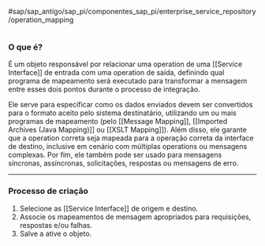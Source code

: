 #sap/sap_antigo/sap_pi/componentes_sap_pi/enterprise_service_repository/operation_mapping

```table-of-contents
```

### O que é?
É um objeto responsável por relacionar uma operation de uma [[Service Interface]] de entrada com uma operation de saída, definindo qual programa de mapeamento será executado para transformar a mensagem entre esses dois pontos durante o processo de integração.

Ele serve para especificar como os dados enviados devem ser convertidos para o formato aceito pelo sistema destinatário, utilizando um ou mais programas de mapeamento (pelo [[Message Mapping]], [[Imported Archives (Java Mapping)]] ou [[XSLT Mapping]]). Além disso, ele garante que a operation correta seja mapeada para a operação correta da interface de destino, inclusive em cenário com múltiplas operations ou mensagens complexas.
Por fim, ele também pode ser usado para mensagens síncronas, assíncronas, solicitações, respostas ou mensagens de erro.

---
### Processo de criação
1. Selecione as [[Service Interface]] de origem e destino.
2. Associe os mapeamentos de mensagem apropriados para requisições, respostas e/ou falhas.
3. Salve a ative o objeto.